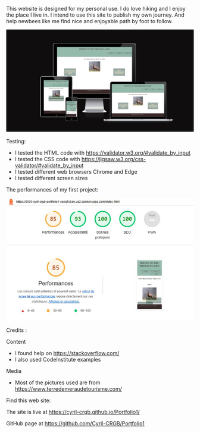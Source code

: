 
This website is designed for my personal use. I do love hiking and I enjoy the place I live in.
I intend to use this site to publish my own journey. 
And help newbees like me find nice and enjoyable path by foot to follow.

<img src="assets/images/Portfolio1_AmIResponsive.JPG" alt="ReadmePicture1">


Testing:
- I tested the HTML code with https://validator.w3.org/#validate_by_input
- I tested the CSS code with https://jigsaw.w3.org/css-validator/#validate_by_input
- I tested different web browsers Chrome and Edge
- I tested different screen sizes
  
The performances of my first project:

<img src="assets/images/Portfolio1_Lighthouse performances.JPG" alt="ReadmePicture2">

Credits :

Content
- I found help on <https://stackoverflow.com/>
- I also used CodeInstitute examples 

Media
- Most of the pictures used are from https://www.terredemeraudetourisme.com/



Find this web site:

The site is live at https://cyril-crgb.github.io/Portfolio1/

GitHub page at <https://github.com/Cyril-CRGB/Portfolio1>
